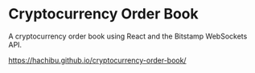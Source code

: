 # Cryptocurrency Order Book

A cryptocurrency order book using React and the Bitstamp WebSockets API.

https://hachibu.github.io/cryptocurrency-order-book/
